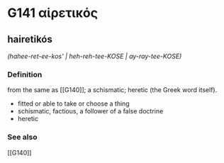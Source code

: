 # G141 αἱρετικός

## hairetikós

_(hahee-ret-ee-kos' | heh-reh-tee-KOSE | ay-ray-tee-KOSE)_

### Definition

from the same as [[G140]]; a schismatic; heretic (the Greek word itself).

- fitted or able to take or choose a thing
- schismatic, factious, a follower of a false doctrine
- heretic

### See also

[[G140]]

